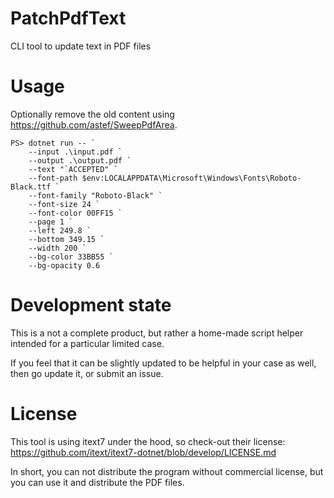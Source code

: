 # PatchPdfText

CLI tool to update text in PDF files

# Usage

Optionally remove the old content using https://github.com/astef/SweepPdfArea.

```
PS> dotnet run -- `
    --input .\input.pdf `
    --output .\output.pdf `
    --text "`ACCEPTED" `
    --font-path $env:LOCALAPPDATA\Microsoft\Windows\Fonts\Roboto-Black.ttf `
    --font-family "Roboto-Black" `
    --font-size 24 `
    --font-color 00FF15 `
    --page 1 `
    --left 249.8 `
    --bottom 349.15 `
    --width 200 `
    --bg-color 33BB55 `
    --bg-opacity 0.6
```

# Development state

This is a not a complete product, but rather a home-made script helper intended for a particular limited case.

If you feel that it can be slightly updated to be helpful in your case as well, then go update it, or submit an issue.

# License

This tool is using itext7 under the hood, so check-out their license: https://github.com/itext/itext7-dotnet/blob/develop/LICENSE.md

In short, you can not distribute the program without commercial license, but you can use it and distribute the PDF files.
